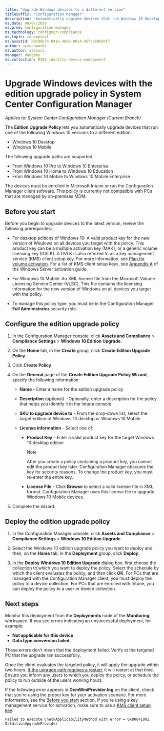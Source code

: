 ```yaml
---
title: "Upgrade Windows devices to a different version"
titleSuffix: "Configuration Manager"
description: "Automatically upgrade devices that run Windows 10 Desktop or Windows 10 Mobile to a different edition with Configuration Manager."
ms.date: 06/07/2019
ms.prod: configuration-manager
ms.technology: configmgr-compliance
ms.topic: conceptual
ms.assetid: b0c9db74-841e-46eb-8924-957cde968bf7
author: aczechowski
ms.author: aaroncz
manager: dougeby
ms.collection: M365-identity-device-management
---
```


# Upgrade Windows devices with the edition upgrade policy in System Center Configuration Manager

*Applies to: System Center Configuration Manager (Current Branch)*


The **Edition Upgrade Policy** lets you automatically upgrade devices that run one of the following Windows 10 versions to a different edition:

- Windows 10 Desktop
- Windows 10 Mobile

The following upgrade paths are supported:

- From Windows 10 Pro to Windows 10 Enterprise
- From Windows 10 Home to Windows 10 Education
- From Windows 10 Mobile to Windows 10 Mobile Enterprise

The devices must be enrolled in Microsoft Intune or run the Configuration Manager client software. This policy is currently not compatible with PCs that are managed by on-premises MDM.

## Before you start  
 Before you begin to upgrade devices to the latest version, review the following prerequisites:  

-   For desktop editions of Windows 10: A valid product key for the new version of Windows on all devices you target with the policy. This product key can be a multiple activation key (MAK), or a generic volume licensing key (GVLK). A GVLK is also referred to as a key management service (KMS) client setup key. For more information, see [Plan for volume activation](https://docs.microsoft.com/windows/deployment/volume-activation/plan-for-volume-activation-client). For a list of KMS client setup keys, see [Appendix A](https://docs.microsoft.com/windows-server/get-started/kmsclientkeys) of the Windows Server activation guide. <!--496871-->  

-   For Windows 10 Mobile: An XML license file from the Microsoft Volume Licensing Service Center (VLSC). This file contains the licensing information for the new version of Windows on all devices you target with the policy.

- To manage this policy type, you must be in the Configuration Manager **Full Administrator** security role.

## Configure the edition upgrade policy  

1.  In the Configuration Manager console, click **Assets and Compliance** > **Compliance Settings** > **Windows 10 Edition Upgrade**.  

3.  On the **Home** tab, in the **Create** group, click **Create Edition Upgrade Policy**.  

4.  Click **Create Policy**.  

5.  On the **General** page of the **Create Edition Upgrade Policy Wizard**, specify the following information:  

    -   **Name** - Enter a name for the edition upgrade policy  

    -   **Description** (optional) - Optionally, enter a description for the policy that helps you identify it in the Intune console  

    -   **SKU to upgrade device to** - From the drop-down list, select the target edition of Windows 10 desktop or Windows 10 Mobile  

    -   **License information** - Select one of:  

        -   **Product Key** - Enter a valid product key for the target Windows 10 desktop edition  

            > [!NOTE]  
            >  After you create a policy containing a product key, you cannot edit the product key later. Configuration Manager obscures the key for security reasons. To change the product key, you must re-enter the entire key.  

        -   **License File** - Click **Browse** to select a valid license file in XML format. Configuration Manager uses this license file to upgrade Windows 10 Mobile devices.  

6.  Complete the wizard.  


## Deploy the edition upgrade policy  

1.  In the Configuration Manager console, click **Assets and Compliance** > **Compliance Settings** > **Windows 10 Edition Upgrade**.  

3.  Select the Windows 10 edition upgrade policy you want to deploy and then, on the **Home** tab, in the **Deployment** group, click **Deploy**.  

4.  In the **Deploy Windows 10 Edition Upgrade** dialog box, first choose the collection to which you want to deploy the policy. Select the schedule by which the client evaluates the policy, and then click **OK**. For PCs that are managed with the Configuration Manager client, you must deploy the policy to a device collection. For PCs that are enrolled with Intune, you can deploy the policy to a user or device collection. 



## Next steps

Monitor this deployment from the **Deployments** node of the **Monitoring** workspace. If you see errors indicating an unsuccessful deployment, for example:
- **Not applicable for this device**
- **Data type conversion failed**

These errors don't mean that the deployment failed. Verify at the targeted PC that the upgrade ran successfully.

Once the client evaluates the targeted policy, it will apply the upgrade within two hours. [If the upgrade path requires a restart](https://docs.microsoft.com/windows/deployment/upgrade/windows-10-edition-upgrades), it will restart at that time. Ensure you inform any users to which you deploy the policy, or schedule the policy to run outside of the users working hours.

If the following error appears in **DcmWmiProvider.log** on the client, check that you're using the proper key for your activation scenario. For more information, see the [Before you start](#before-you-start) section. If you're using a key management service for activation, make sure to use a [KMS client setup key](https://docs.microsoft.com/windows-server/get-started/kmsclientkeys).  <!-- 496871 -->   

`Failed to execute CheckApplicabilityMethod with error = 0x80041001	OsEditionUpgradeProvider`
